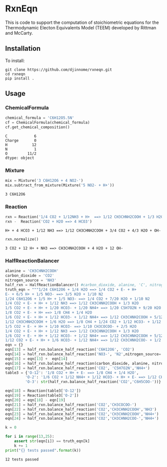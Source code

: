 # RxnEqn
This is code to support the computation of stoichiometric equations for the Thermodynamic Electon Equivalents Model (TEEM) developed by Rittman and McCarty.

## Installation
To install:

```
git clone https://github.com/djinnome/rxneqn.git
cd rxneqn
pip install .
```

## Usage


### ChemicalFormula 
```python
chemical_formula = 'C6H12O5.5N'
cf = ChemicalFormula(chemical_formula)
cf.get_chemical_composition()
```

    C            6
    Charge       0
    H           12
    N            1
    O         11/2
    dtype: object

### Mixture

```python
mix = Mixture('3 C6H12O6 + 4 NO2-')
mix.subtract_from_mixture(Mixture('5 NO2- + H+'))
```


    3 C6H12O6

### Reaction

```python
rxn = Reaction('1/4 CO2 + 1/12NH3 + H+  ==> 1/12 CH3CHNH2COOH + 1/3 H2O + OH-')
rxn -  Reaction('CO2 + H2O ==> 4 HCO3')
```
    H+ + 4 HCO3 + 1/12 NH3 ==> 1/12 CH3CHNH2COOH + 3/4 CO2 + 4/3 H2O + OH-


```python
rxn.normalize()
```

    3 CO2 + 12 H+ + NH3 ==> CH3CHNH2COOH + 4 H2O + 12 OH-

### HalfReactionBalancer

```python
alanine = 'CH3CHNH2COOH'
carbon_dioxide = 'CO2'
nitrogen_source = 'NH3'
half_rxn = HalfReactionBalancer() #carbon_dioxide, alanine, 'C', nitrogen_source)
truth_eqn = """1/24 C6H12O6 + 1/4 H2O ==> 1/4 CO2 + E- + H+
E- + 6/5 H+ + 1/5 NO3- ==> 3/5 H2O + 1/10 N2
1/24 C6H12O6 + 1/5 H+ + 1/5 NO3- ==> 1/4 CO2 + 7/20 H2O + 1/10 N2
1/4 CO2 + E- + H+ + 1/12 NH3 ==> 1/12 CH3CHNH2COOH + 1/3 H2O
1/5 CO2 + E- + H+ + 1/20 HCO3- + 1/20 NH4+ ==> 1/20 C5H7O2N + 9/20 H2O
1/8 CO2 + E- + H+ ==> 1/8 CH4 + 1/4 H2O
1/6 CO2 + E- + H+ + 1/12 HCO3- + 1/12 NH4+ ==> 1/12 CH3CHNH2COOH + 5/12 H2O
1/12 CH3CHNH2COOH + 1/6 H2O ==> 1/8 CH4 + 1/24 CO2 + 1/12 HCO3- + 1/12 NH4+
1/5 CO2 + E- + H+ + 1/10 HCO3- ==> 1/10 CH3COCOO- + 2/5 H2O
1/4 CO2 + E- + H+ + 1/12 NH3 ==> 1/12 CH3CHNH2COOH + 1/3 H2O
1/6 CO2 + E- + H+ + 1/12 HCO3- + 1/12 NH4+ ==> 1/12 CH3CHNH2COOH + 5/12 H2O
1/12 CO2 + E- + H+ + 1/6 HCO3- + 1/12 NH4+ ==> 1/12 CH3CHNH2COO- + 1/2 H2O""".split('\n')
eqn = {}
eqn[13] = half_rxn.balance_half_reaction('C6H12O6', 'CO2')
eqn[14] = half_rxn.balance_half_reaction('NO3-', 'N2',nitrogen_source='NO3-')
eqn[15] = eqn[13] +  eqn[14] 
eqn[16] = half_rxn.balance_half_reaction(carbon_dioxide, alanine, nitrogen_source)
eqn[17] = half_rxn.balance_half_reaction('CO2', 'C5H7O2N','NH4+')
table3 = {'O-12': '1/8 CO2 + H+ + E- ==> 1/8 CH4 + 1/4 H2O',
         'O-2': '1/6 CO2 + 1/12 NH4+ + 1/12 HCO3- + H+ + E- ==> 1/12 CH3CHNH2COOH + 5/12 H2O',
         'O-3': str(half_rxn.balance_half_reaction('CO2','C6H5COO-'))}

eqn[18] = Reaction(table3['O-12'])
eqn[19] = Reaction(table3['O-2'])
eqn[20] = eqn[18] - eqn[19]
eqn[21] = half_rxn.balance_half_reaction('CO2','CH3COCOO-')
eqn[22] = half_rxn.balance_half_reaction('CO2','CH3CHNH2COOH','NH3')
eqn[23] = half_rxn.balance_half_reaction('CO2','CH3CHNH2COOH','NH4+')
eqn[24] = half_rxn.balance_half_reaction('CO2','CH3CHNH2COO-','NH4+')

k = 0

for i in range(13,25):
    assert str(eqn[i]) == truth_eqn[k]
    k += 1
print("{} tests passed".format(k))
```

    12 tests passed


